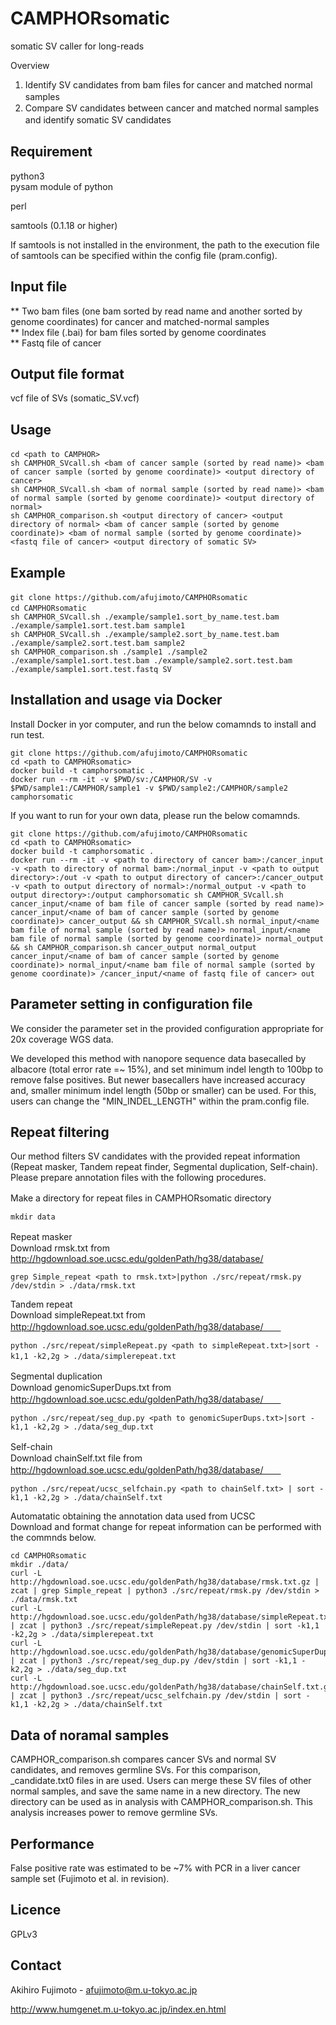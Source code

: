 # CAMPHORsomatic
somatic SV caller for long-reads

Overview
1.	Identify SV candidates from bam files for cancer and matched normal samples　　　　
2.	Compare SV candidates between cancer and matched normal samples and identify somatic SV candidates　　　　　　
  　　
## Requirement
python3       
pysam module of python

perl

samtools (0.1.18 or higher)

If samtools is not installed in the environment, the path to the execution file of samtools can be specified within the config file (pram.config).     
     
## Input file
** Two bam files (one bam sorted by read name and another sorted by genome coordinates) for cancer and matched-normal samples        
** Index file (.bai) for bam files sorted by genome coordinates         
** Fastq file of cancer

     
## Output file format
vcf file of SVs (somatic_SV.vcf)
     
## Usage
```
cd <path to CAMPHOR>　　
sh CAMPHOR_SVcall.sh <bam of cancer sample (sorted by read name)> <bam of cancer sample (sorted by genome coordinate)> <output directory of cancer>   
sh CAMPHOR_SVcall.sh <bam of normal sample (sorted by read name)> <bam of normal sample (sorted by genome coordinate)> <output directory of normal>   
sh CAMPHOR_comparison.sh <output directory of cancer> <output directory of normal> <bam of cancer sample (sorted by genome coordinate)> <bam of normal sample (sorted by genome coordinate)> <fastq file of cancer> <output directory of somatic SV>   
```
     
## Example
```
git clone https://github.com/afujimoto/CAMPHORsomatic　       
cd CAMPHORsomatic      　　
sh CAMPHOR_SVcall.sh ./example/sample1.sort_by_name.test.bam ./example/sample1.sort.test.bam sample1   
sh CAMPHOR_SVcall.sh ./example/sample2.sort_by_name.test.bam ./example/sample2.sort.test.bam sample2
sh CAMPHOR_comparison.sh ./sample1 ./sample2 ./example/sample1.sort.test.bam ./example/sample2.sort.test.bam ./example/sample1.sort.test.fastq SV       

```
     
## Installation and usage via Docker
Install Docker in yor computer, and run the below comamnds to install and run test.
```
git clone https://github.com/afujimoto/CAMPHORsomatic
cd <path to CAMPHORsomatic>
docker build -t camphorsomatic .
docker run --rm -it -v $PWD/sv:/CAMPHOR/SV -v $PWD/sample1:/CAMPHOR/sample1 -v $PWD/sample2:/CAMPHOR/sample2 camphorsomatic
```

If you want to run for your own data, please run the below comamnds.
```
git clone https://github.com/afujimoto/CAMPHORsomatic
cd <path to CAMPHORsomatic>
docker build -t camphorsomatic .
docker run --rm -it -v <path to directory of cancer bam>:/cancer_input -v <path to directory of normal bam>:/normal_input -v <path to output directory>:/out -v <path to output directory of cancer>:/cancer_output -v <path to output directory of normal>:/normal_output -v <path to output directory>:/output camphorsomatic sh CAMPHOR_SVcall.sh cancer_input/<name of bam file of cancer sample (sorted by read name)> cancer_input/<name of bam of cancer sample (sorted by genome coordinate)> cancer_output && sh CAMPHOR_SVcall.sh normal_input/<name bam file of normal sample (sorted by read name)> normal_input/<name bam file of normal sample (sorted by genome coordinate)> normal_output && sh CAMPHOR_comparison.sh cancer_output normal_output cancer_input/<name of bam of cancer sample (sorted by genome coordinate)> normal_input/<name bam file of normal sample (sorted by genome coordinate)> /cancer_input/<name of fastq file of cancer> out
```

     
## Parameter setting in configuration file
We consider the parameter set in the provided configuration appropriate for 20x coverage WGS data.  

We developed this method with nanopore sequence data basecalled by albacore (total error rate =~ 15%), and set minimum indel length to 100bp to remove false positives. But newer basecallers have increased accuracy and, smaller minimum indel length (50bp or smaller) can be used. For this, users can change the "MIN_INDEL_LENGTH" within the pram.config file.
   
   
## Repeat filtering
Our method filters SV candidates with the provided repeat information (Repeat masker, Tandem repeat finder, Segmental duplication, Self-chain).        
Please prepare annotation files with the following procedures.     


Make a directory for repeat files in CAMPHORsomatic directory　　
```
mkdir data
```

Repeat masker　　     
Download rmsk.txt from http://hgdownload.soe.ucsc.edu/goldenPath/hg38/database/
```
grep Simple_repeat <path to rmsk.txt>|python ./src/repeat/rmsk.py /dev/stdin > ./data/rmsk.txt
```

Tandem repeat     
Download simpleRepeat.txt from http://hgdownload.soe.ucsc.edu/goldenPath/hg38/database/　　
```
python ./src/repeat/simpleRepeat.py <path to simpleRepeat.txt>|sort -k1,1 -k2,2g > ./data/simplerepeat.txt　　
```
  
Segmental duplication　　     
Download genomicSuperDups.txt from http://hgdownload.soe.ucsc.edu/goldenPath/hg38/database/　　
```
python ./src/repeat/seg_dup.py <path to genomicSuperDups.txt>|sort -k1,1 -k2,2g > ./data/seg_dup.txt
```

Self-chain　　     
Download chainSelf.txt file from http://hgdownload.soe.ucsc.edu/goldenPath/hg38/database/　　
```
python ./src/repeat/ucsc_selfchain.py <path to chainSelf.txt> | sort -k1,1 -k2,2g > ./data/chainSelf.txt
```
    
   
Automatatic obtaining the annotation data used from UCSC  
Download and format change for repeat information can be performed with the commnds below.
```
cd CAMPHORsomatic
mkdir ./data/
curl -L http://hgdownload.soe.ucsc.edu/goldenPath/hg38/database/rmsk.txt.gz | zcat | grep Simple_repeat | python3 ./src/repeat/rmsk.py /dev/stdin > ./data/rmsk.txt
curl -L http://hgdownload.soe.ucsc.edu/goldenPath/hg38/database/simpleRepeat.txt.gz | zcat | python3 ./src/repeat/simpleRepeat.py /dev/stdin | sort -k1,1 -k2,2g > ./data/simplerepeat.txt
curl -L http://hgdownload.soe.ucsc.edu/goldenPath/hg38/database/genomicSuperDups.txt.gz | zcat | python3 ./src/repeat/seg_dup.py /dev/stdin | sort -k1,1 -k2,2g > ./data/seg_dup.txt
curl -L http://hgdownload.soe.ucsc.edu/goldenPath/hg38/database/chainSelf.txt.gz | zcat | python3 ./src/repeat/ucsc_selfchain.py /dev/stdin | sort -k1,1 -k2,2g > ./data/chainSelf.txt
```   
       
## Data of noramal samples
CAMPHOR_comparison.sh compares cancer SVs and normal SV candidates, and removes germline SVs. For this comparison, <SV type>_candidate.txt0 files in <output directory of normal> are used. Users can merge these SV files of other normal samples, and save the same name in a new directory. The new directory can be used as <output directory of normal> in analysis with CAMPHOR_comparison.sh. This analysis increases power to remove germline SVs.
     
## Performance
False positive rate was estimated to be ~7% with PCR in a liver cancer sample set (Fujimoto et al. in revision).


## Licence
GPLv3

## Contact

Akihiro Fujimoto - afujimoto@m.u-tokyo.ac.jp

http://www.humgenet.m.u-tokyo.ac.jp/index.en.html
